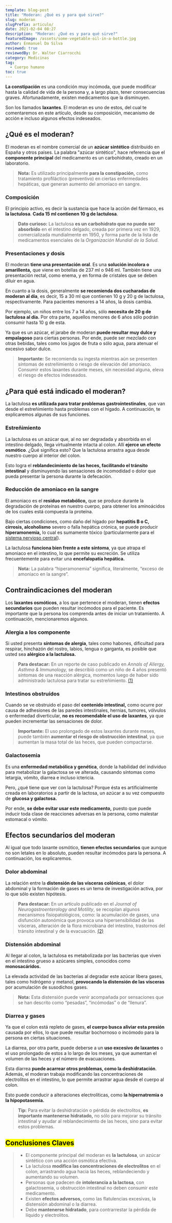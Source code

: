 ```yaml
---
template: blog-post
title: "Moderan: ¿Qué es y para qué sirve?"
slug: moderan
slugPrefix: articulo/
date: 2021-02-04 08:27
description: "Moderan: ¿Qué es y para qué sirve?"
featuredImage: /assets/some-vegetable-oil-in-a-bottle.jpg
author: Enmanuel Da Silva
reviewed: true
reviewedBy: Dr. Walter Ciarrocchi
category: Medicinas
tag:
  - Cuerpo humano
toc: true
---
```

<!--StartFragment-->

**La constipación** es una condición muy incómoda, que puede modificar hasta la calidad de vida de la persona y, a largo plazo, tener consecuencias graves. Afortunadamente, existen medicamentos que la disminuyen.

Son los llamados **laxantes**. El moderan es uno de estos, del cual te comentaremos en este artículo, desde su composición, mecanismo de acción e incluso algunos efectos indeseados.

## ¿Qué es el moderan?

El moderan es el nombre comercial de un **azúcar sintético** distribuido en España y otros países. La palabra "azúcar sintético", hace referencia que el **componente principal** del medicamento es un carbohidrato, creado en un laboratorio.

> **Nota:** Es utilizado principalmente **para la constipación,** como tratamiento profiláctico (preventivo) en ciertas enfermedades hepáticas, que generan aumento del amoniaco en sangre.

### Composición

El principio activo, es decir la sustancia que hace la acción del fármaco, es **la lactulosa**. **Cada 15 ml contienen 10 g de lactulosa**.

> **Dato curioso:** La lactulosa **es un carbohidrato que no puede ser absorbido** en el intestino delgado, creada por primera vez en 1929, comercializada mundialmente en 1950, y forma parte de la lista de medicamentos esenciales de la *Organización Mundial de la Salud.*

### Presentaciones y dosis

El moderan **tiene una presentación oral**. Es una **solución incolora o amarillenta,** que viene en botellas de 237 ml o 946 ml. También tiene una presentación rectal, como enema, y en forma de cristales que se deben diluir en agua.

En cuanto a la dosis, generalmente **se recomienda dos cucharadas de moderan al día**, es decir, 15 a 30 ml que contienen 10 g y 20 g de lactulosa, respectivamente. Para pacientes menores a 14 años, la dosis cambia.

Por ejemplo, un niños entre los 7 a 14 años, sólo **necesita de 20 g de lactulosa al día.** Por otra parte, aquellos menores de 6 años sólo podrán consumir hasta 10 g de esta.

Ya que es un azúcar, el jarabe de moderan **puede resultar muy dulce y empalagoso** para ciertas personas. Por ende, puede ser mezclado con otras bebidas, tales como los jugos de fruta o sólo agua, para atenuar el excesivo sabor dulce.

> **Importante:** Se recomienda su ingesta mientras aún se presenten síntomas de estreñimiento o riesgo de elevación del amoniaco. Consumir estos laxantes durante meses, sin necesidad alguna, eleva el riesgo de efectos indeseados.

## ¿Para qué está indicado el moderan?

La lactulosa **es utilizada para tratar problemas gastrointestinales**, que van desde el estreñimiento hasta problemas con el hígado. A continuación, te explicaremos algunas de sus funciones.

### Estreñimiento

La lactulosa es un azúcar que, al no ser degradada y absorbida en el intestino delgado, llega virtualmente intacta al colon. Allí **ejerce un efecto osmótico**. ¿Qué significa esto? Que la lactulosa arrastra agua desde nuestro cuerpo al interior del colon.

Esto logra el **reblandecimiento de las heces, facilitando el tránsito intestinal** y disminuyendo las sensaciones de incomodidad o dolor que pueda presentar la persona durante la defecación.

### Reducción de amoniaco en la sangre

El amoniaco es el **residuo metabólico,** que se produce durante la degradación de proteínas en nuestro cuerpo, para obtener los aminoácidos de los cuales está compuesta la proteína.

Bajo ciertas condiciones, como daño del hígado por **hepatitis B o C, cirrosis, alcoholismo** severo o falla hepática crónica, se puede producir **hiperamonemia,** lo cual es sumamente tóxico (particularmente para el [sistema nervioso central](https://tuinfosalud.com/articulos/partes-del-sistema-nervioso-central)).

La lactulosa **funciona bien frente a este síntoma**, ya que atrapa el amoniaco en el intestino, lo que permite su excreción. Se utiliza frecuentemente para evitar una **encefalopatía hepática.**

> **Nota:** La palabra “hiperamonemia” significa, literalmente, “exceso de amoniaco en la sangre”.

## Contraindicaciones del moderan

Los **laxantes osmóticos**, a los que pertenece el moderan, tienen **efectos secundarios** que pueden resultar incómodos para el paciente. Es importante que la persona los comprenda antes de iniciar un tratamiento. A continuación, mencionaremos algunos.

### Alergia a los componente

Si usted presenta **síntomas de alergia**, tales como habones, dificultad para respirar, hinchazón del rostro, labios, lengua o garganta, es posible que usted sea **alérgico a la lactulosa.**

> **Para destacar:** En un reporte de caso publicado en *Annals of Allergy, Asthma & Immunology,* se describió como un niño de 4 años presentó síntomas de una reacción alérgica, momentos luego de haber sido administrado lactulosa para tratar su estreñimiento. [(1)](https://www.annallergy.org/article/S1081-1206(11)00254-7/abstract)

### Intestinos obstruídos

Cuando se ve obstruido el paso del **contenido intestinal,** como ocurre por causa de adhesiones de las paredes intestinales, hernias, tumores, vólvulos o enfermedad diverticular, **no es recomendable el uso de laxantes**, ya que pueden incrementar las sensaciones de dolor.

> **Importante:** El uso prolongado de estos laxantes durante meses, puede también **aumentar el riesgo de obstrucción intestinal**, ya que aumentan la masa total de las heces, que pueden compactarse.

### Galactosemia

Es una **enfermedad metabólica y genética**, donde la habilidad del individuo para metabolizar la galactosa se ve alterada, causando síntomas como letargia, vómito, diarrea e incluso ictericia.

Pero, ¿qué tiene que ver con la lactulosa? Porque ésta es artificialmente creada en laboratorios a partir de la lactosa, un azúcar a su vez compuesto de **glucosa y galactosa.**

Por ende, **se debe evitar usar este medicamento,** puesto que puede inducir toda clase de reacciones adversas en la persona, como malestar estomacal o vómito.

## Efectos secundarios del moderan

Al igual que todo laxante osmótico, **tienen efectos secundarios** que aunque no son letales en lo absoluto, pueden resultar incómodos para la persona. A continuación, los explicaremos.

### Dolor abdominal

La relación entre la **distensión de las vísceras colónicas**, el dolor abdominal y la formación de gases es un tema de investigación activa, por lo que sólo existen hipótesis.

> **Para destacar:** En un artículo publicado en el *Journal of Neurogastroenterology and Motility*, se recopilan algunos mecanismos fisiopatológicos, como: la acumulación de gases, una disfunción autonómica que provoca una hipersensibilidad de las vísceras, alteración de la flora microbiana del intestino, trastornos del tránsito intestinal y de la evacuación. [(2)](https://www.ncbi.nlm.nih.gov/pmc/articles/PMC3816178/)

### Distensión abdominal

Al llegar al colon, la lactulosa es metabolizada por las bacterias que viven en el intestino grueso a azúcares simples, conocidos como **monosacáridos.**

La elevada actividad de las bacterias al degradar este azúcar libera gases, tales como hidrógeno y metanol, **provocando la distensión de las vísceras** por acumulación de susodichos gases.

> **Nota:** Esta distensión puede venir acompañada por sensaciones que se han descrito como “pesadas”, “incómodas” o de “llenura”.

### Diarrea y gases

Ya que el colon está repleto de gases, **el cuerpo busca aliviar esta presión** causada por ellos, lo que puede resultar bochornoso o incómodo para la persona en ciertas situaciones.

La diarrea, por otra parte, puede deberse a un **uso excesivo de laxantes** o el uso prolongado de estos a lo largo de los meses, ya que aumentan el volumen de las heces y el número de evacuaciones.

Esta diarrea **puede acarrear otros problemas, como la deshidratación**. Además, el moderan trabaja modificando las concentraciones de electrolitos en el intestino, lo que permite arrastrar agua desde el cuerpo al colon.

Esto puede conducir a alteraciones electrolíticas, como **la hipernatremia o la hipopotasemia.**

> **Tip:** Para evitar la deshidratación o pérdida de electrolitos, **es importante mantenerse hidratado,** no sólo para mejorar su tránsito intestinal y ayudar al reblandecimiento de las heces, sino para evitar estos problemas.

## <mark>Conclusiones Claves</mark>

> * El componente principal del moderan es **la lactulosa**, un azúcar sintético con una acción osmótica efectiva.
> * La lactulosa **modifica las concentraciones de electrolitos** en el colon, arrastrando agua hacia las heces, reblandeciendo y aumentando su volumen.
> * Personas que padecen de **intolerancia a la lactosa**, con galactosemia, u obstrucción intestinal no deben consumir este medicamento.
> * Existen **efectos adversos,** como las flatulencias excesivas, la distensión abdominal o la diarrea.
> * Debe **mantenerse hidratado**, para contrarrestar la pérdida de líquido y electrolitos.

<!--EndFragment-->